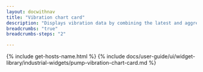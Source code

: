 ```yaml
---
layout: docwithnav
title: "Vibration chart card"
description: "Displays vibration data by combining the latest and aggregated values with an optional simplified chart."
breadcrumbs: "true"
breadcrumbs-steps: "2"

---
```

{% include get-hosts-name.html %}
{% include docs/user-guide/ui/widget-library/industrial-widgets/pump-vibration-chart-card.md %}
